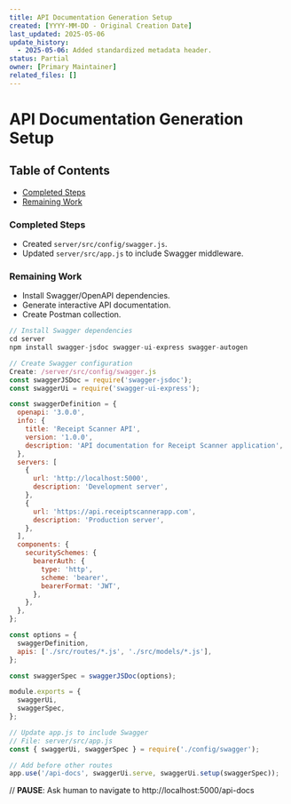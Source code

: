 ```yaml
---
title: API Documentation Generation Setup
created: [YYYY-MM-DD - Original Creation Date]
last_updated: 2025-05-06
update_history:
  - 2025-05-06: Added standardized metadata header.
status: Partial
owner: [Primary Maintainer]
related_files: []
---
```


# API Documentation Generation Setup

## Table of Contents

* [Completed Steps](#completed-steps)
* [Remaining Work](#remaining-work)

### Completed Steps
- Created `server/src/config/swagger.js`.
- Updated `server/src/app.js` to include Swagger middleware.

### Remaining Work
- Install Swagger/OpenAPI dependencies.
- Generate interactive API documentation.
- Create Postman collection.

```javascript
// Install Swagger dependencies
cd server
npm install swagger-jsdoc swagger-ui-express swagger-autogen
```

```javascript
// Create Swagger configuration
Create: /server/src/config/swagger.js
const swaggerJSDoc = require('swagger-jsdoc');
const swaggerUi = require('swagger-ui-express');

const swaggerDefinition = {
  openapi: '3.0.0',
  info: {
    title: 'Receipt Scanner API',
    version: '1.0.0',
    description: 'API documentation for Receipt Scanner application',
  },
  servers: [
    {
      url: 'http://localhost:5000',
      description: 'Development server',
    },
    {
      url: 'https://api.receiptscannerapp.com',
      description: 'Production server',
    },
  ],
  components: {
    securitySchemes: {
      bearerAuth: {
        type: 'http',
        scheme: 'bearer',
        bearerFormat: 'JWT',
      },
    },
  },
};

const options = {
  swaggerDefinition,
  apis: ['./src/routes/*.js', './src/models/*.js'],
};

const swaggerSpec = swaggerJSDoc(options);

module.exports = {
  swaggerUi,
  swaggerSpec,
};
```

```javascript
// Update app.js to include Swagger
// File: server/src/app.js
const { swaggerUi, swaggerSpec } = require('./config/swagger');

// Add before other routes
app.use('/api-docs', swaggerUi.serve, swaggerUi.setup(swaggerSpec));
```

// **PAUSE**: Ask human to navigate to http://localhost:5000/api-docs
